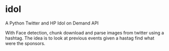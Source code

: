 # idol
A Python Twitter and HP Idol on Demand API

With Face detection, chunk download and parse images from twitter using a hashtag.
The idea is to look at previous events given a hastag find what were the sponsors.
